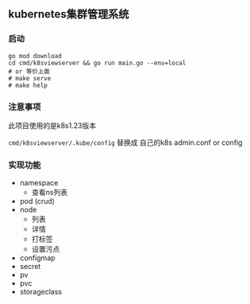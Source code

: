## kubernetes集群管理系统


### 启动
```shell
go mod download
cd cmd/k8sviewserver && go run main.go --env=local
# or 等价上面
# make serve 
# make help
```

### 注意事项

此项目使用的是k8s1.23版本

`cmd/k8sviewserver/.kube/config` 替换成 自己的k8s admin.conf or config 


### 实现功能

- namespace
  - 查看ns列表
- pod  (crud)
- node
  - 列表
  - 详情
  - 打标签
  - 设置污点
- configmap
- secret 
- pv 
- pvc 
- storageclass 

